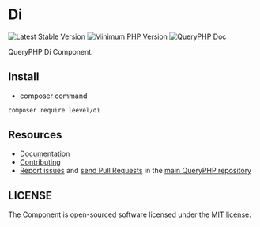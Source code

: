 Di
=================

[![Latest Stable Version](http://img.shields.io/packagist/v/leevel/di.svg)](https://packagist.org/packages/leevel/di)
<a href="https://php.net"><img src="https://img.shields.io/badge/php-%3E%3D%207.4.0-8892BF.svg" alt="Minimum PHP Version"></a>
[![QueryPHP Doc](https://img.shields.io/badge/docs-passing-green.svg?maxAge=2592000)](https://www.queryphp.com/docs/)

QueryPHP Di Component.

## Install

- composer command

```bash
composer require leevel/di
```

Resources
---------

  * [Documentation](https://www.queryphp.com/docs/component/di.html)
  * [Contributing](https://www.queryphp.com/docs/developer/)
  * [Report issues](https://github.com/hunzhiwange/framework/issues) and
    [send Pull Requests](https://github.com/hunzhiwange/framework/pulls)
    in the [main QueryPHP repository](https://github.com/hunzhiwange/framework)

## LICENSE

The Component is open-sourced software licensed under the [MIT license](LICENSE).